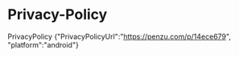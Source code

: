 # Privacy-Policy
PrivacyPolicy {"PrivacyPolicyUrl":"https://penzu.com/p/14ece679", "platform":"android"}
